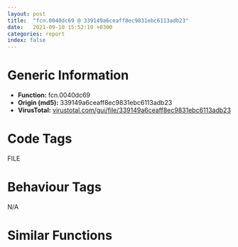 ```yaml
---
layout: post
title:  "fcn.0040dc69 @ 339149a6ceaff8ec9831ebc6113adb23"
date:   2021-09-10 15:52:19 +0300
categories: report
index: false
---
```


# Generic Information
- **Function:** fcn.0040dc69
- **Origin (md5):** 339149a6ceaff8ec9831ebc6113adb23
- **VirusTotal:** [virustotal.com/gui/file/339149a6ceaff8ec9831ebc6113adb23][virustotal_ref]

# Code Tags
<span class="tag" id="FILE">FILE</span>


# Behaviour Tags
<span class="bhv-tag" id="na">N/A</span>

# Similar Functions
<script type="text/javascript" src="https://www.gstatic.com/charts/loader.js"></script>
<script type="text/javascript">

    google.charts.load('current', {'packages':['corechart']});
    google.charts.setOnLoadCallback(drawChart);

    function drawChart() {
    var data = new google.visualization.DataTable();
        data.addColumn('number', 'X');
        data.addColumn('number', 'Y');
        data.addColumn({type: 'string', role: 'tooltip', 'p': {'html': true}});
        data.addColumn({'type': 'string', 'role': 'style'});
        
        data.addRows([
    [140.8581085205078, -103.63138580322266, '<b><a href="/report/fcn.0040dc69@339149a6ceaff8ec9831ebc6113adb23">fcn.0040dc69</a><br>@339149a6ceaff8ec9831ebc6113adb23</b><br>mov edi, edi<br>push ebp<br>mov ebp, esp<br>sub esp, 0xc<br>cmp dword[ebp+8], 2<br>push esi<br>je 0x40d9a6<br>cmp dword[ebp+8], 1<br>je 0x40d9a6<br>call fcn.0040ceda<br>push 0x16<br>pop esi<br>mov dword[eax], esi<br>call fcn.0040cc81<br>mov eax, esi<br>jmp 0x40da9a<br>push ebx<br>push edi<br>call fcn.004125e9<br>push 0x104<br>mov esi, 0x426c10<br>xor edi, edi<br>push esi<br>push edi<br>call dword[sym.imp.KERNEL32.dll_GetModuleFileNameA]<br>mov ebx, dword[0x426d58]<br>mov dword[0x426d60], esi<br>test ebx, ebx<br>je 0x40d9d6<br>cmp byte[ebx], 0<br>jne 0x40d9d8<br>mov ebx, esi<br>lea eax, [ebp-0xc]<br>mov dword[ebp-4], edi<br>push eax<br>lea eax, [ebp-4]<br>mov dword[ebp-0xc], edi<br>push eax<br>push edi<br>push edi<br>push ebx<br>call fcn.0040da9f<br>push 1<br>push dword[ebp-0xc]<br>push dword[ebp-4]<br>call fcn.0040dc14<br>mov esi, eax<br>add esp, 0x20<br>test esi, esi<br>jne 0x40da10<br>call fcn.0040ceda<br>push 0xc<br>pop edi<br>mov dword[eax], edi<br>jmp 0x40da41<br>lea eax, [ebp-0xc]<br>push eax<br>lea eax, [ebp-4]<br>push eax<br>mov eax, dword[ebp-4]<br>lea eax, [esi+eax*4]<br>push eax<br>push esi<br>push ebx<br>call fcn.0040da9f<br>add esp, 0x14<br>cmp dword[ebp+8], 1<br>jne 0x40da45<br>mov eax, dword[ebp-4]<br>dec eax<br>mov dword[0x426d4c], eax<br>mov eax, esi<br>mov esi, edi<br>mov dword[0x426d50], eax<br>mov ebx, edi<br>jmp 0x40da8f<br>lea eax, [ebp-8]<br>mov dword[ebp-8], edi<br>push eax<br>push esi<br>call fcn.00412104<br>mov ebx, eax<br>pop ecx<br>pop ecx<br>test ebx, ebx<br>je 0x40da5f<br>mov eax, dword[ebp-8]<br>jmp 0x40da85<br>mov edx, dword[ebp-8]<br>mov ecx, edi<br>mov eax, edx<br>cmp dword[edx], edi<br>je 0x40da72<br>lea eax, [eax+4]<br>inc ecx<br>cmp dword[eax], edi<br>jne 0x40da6a<br>mov eax, edi<br>mov dword[0x426d4c], ecx<br>mov dword[ebp-8], eax<br>mov ebx, edi<br>mov dword[0x426d50], edx<br>push eax<br>call fcn.0040d3e5<br>pop ecx<br>mov dword[ebp-8], edi<br>push esi<br>call fcn.0040d3e5<br>pop ecx<br>pop edi<br>mov eax, ebx<br>pop ebx<br>pop esi<br>mov esp, ebp<br>pop ebp<br>ret <br>mov edi, edi<br>push ebp<br>mov ebp, esp<br>pop ebp<br>jmp 0x40d97b<br><eoc> ', 'point { fill-color: #e0440e; }'],
[-251.88784790039062, 47.31357192993164, '<b><a href="/report/fcn.0043e980@c2f40b3bc10e39d3d975422ee4d09bab">fcn.0043e980</a><br>@c2f40b3bc10e39d3d975422ee4d09bab</b><br>mov edi, edi<br>push ebp<br>mov ebp, esp<br>sub esp, 0xc<br>cmp dword[ebp+8], 2<br>push esi<br>je 0x43e6b1<br>cmp dword[ebp+8], 1<br>je 0x43e6b1<br>call fcn.00438702<br>push 0x16<br>pop esi<br>mov dword[eax], esi<br>call fcn.00438629<br>mov eax, esi<br>jmp 0x43e7a0<br>push ebx<br>push edi<br>push 0x104<br>mov esi, 0x4f5d98<br>xor edi, edi<br>push esi<br>push edi<br>call dword[sym.imp.KERNEL32.dll_GetModuleFileNameW]<br>mov ebx, dword[0x4f63e4]<br>mov dword[0x4f63e8], esi<br>test ebx, ebx<br>je 0x43e6dc<br>cmp word[ebx], di<br>jne 0x43e6de<br>mov ebx, esi<br>lea eax, [ebp-0xc]<br>mov dword[ebp-4], edi<br>push eax<br>lea eax, [ebp-4]<br>mov dword[ebp-0xc], edi<br>push eax<br>push edi<br>push edi<br>push ebx<br>call fcn.0043e7a5<br>push 2<br>push dword[ebp-0xc]<br>push dword[ebp-4]<br>call fcn.0043e92b<br>mov esi, eax<br>add esp, 0x20<br>test esi, esi<br>jne 0x43e716<br>call fcn.00438702<br>push 0xc<br>pop edi<br>mov dword[eax], edi<br>jmp 0x43e747<br>lea eax, [ebp-0xc]<br>push eax<br>lea eax, [ebp-4]<br>push eax<br>mov eax, dword[ebp-4]<br>lea eax, [esi+eax*4]<br>push eax<br>push esi<br>push ebx<br>call fcn.0043e7a5<br>add esp, 0x14<br>cmp dword[ebp+8], 1<br>jne 0x43e74b<br>mov eax, dword[ebp-4]<br>dec eax<br>mov dword[0x4f63d4], eax<br>mov eax, esi<br>mov esi, edi<br>mov dword[0x4f63dc], eax<br>mov ebx, edi<br>jmp 0x43e795<br>lea eax, [ebp-8]<br>mov dword[ebp-8], edi<br>push eax<br>push esi<br>call fcn.00447e07<br>mov ebx, eax<br>pop ecx<br>pop ecx<br>test ebx, ebx<br>je 0x43e765<br>mov eax, dword[ebp-8]<br>jmp 0x43e78b<br>mov edx, dword[ebp-8]<br>mov ecx, edi<br>mov eax, edx<br>cmp dword[edx], edi<br>je 0x43e778<br>lea eax, [eax+4]<br>inc ecx<br>cmp dword[eax], edi<br>jne 0x43e770<br>mov eax, edi<br>mov dword[0x4f63d4], ecx<br>mov dword[ebp-8], eax<br>mov ebx, edi<br>mov dword[0x4f63dc], edx<br>push eax<br>call fcn.0043de85<br>pop ecx<br>mov dword[ebp-8], edi<br>push esi<br>call fcn.0043de85<br>pop ecx<br>pop edi<br>mov eax, ebx<br>pop ebx<br>pop esi<br>mov esp, ebp<br>pop ebp<br>ret <br>mov edi, edi<br>push ebp<br>mov ebp, esp<br>pop ebp<br>jmp 0x43e686<br><eoc> ', 'null'],
[2.8622896671295166, 1.1007964611053467, '<b><a href="/report/fcn.10008daa@b74a1e462e0b6bacec09e2503391e156">fcn.10008daa</a><br>@b74a1e462e0b6bacec09e2503391e156</b><br>mov edi, edi<br>push ebp<br>mov ebp, esp<br>sub esp, 0x10<br>push ebx<br>mov ebx, dword[ebp+8]<br>test ebx, ebx<br>jne 0x10008ac8<br>xor eax, eax<br>jmp 0x10008be2<br>push esi<br>cmp ebx, 2<br>je 0x10008ae9<br>cmp ebx, 1<br>je 0x10008ae9<br>call fcn.10009cbb<br>push 0x16<br>pop esi<br>mov dword[eax], esi<br>call fcn.1000880d<br>mov eax, esi<br>jmp 0x10008be1<br>push edi<br>call fcn.1000d885<br>push 0x104<br>mov esi, 0x1001ec48<br>xor edi, edi<br>push esi<br>push edi<br>call dword[sym.imp.KERNEL32.dll_GetModuleFileNameA]<br>mov eax, dword[0x1001f10c]<br>mov dword[0x1001f114], esi<br>mov dword[ebp-0x10], eax<br>test eax, eax<br>je 0x10008b1a<br>cmp byte[eax], 0<br>jne 0x10008b1f<br>mov eax, esi<br>mov dword[ebp-0x10], esi<br>lea ecx, [ebp-0xc]<br>mov dword[ebp-4], edi<br>push ecx<br>lea ecx, [ebp-4]<br>mov dword[ebp-0xc], edi<br>push ecx<br>push edi<br>push edi<br>push eax<br>call fcn.10008be7<br>push 1<br>push dword[ebp-0xc]<br>push dword[ebp-4]<br>call fcn.10008d5b<br>mov esi, eax<br>add esp, 0x20<br>test esi, esi<br>jne 0x10008b57<br>call fcn.10009cbb<br>push 0xc<br>pop edi<br>mov dword[eax], edi<br>jmp 0x10008b89<br>lea eax, [ebp-0xc]<br>push eax<br>lea eax, [ebp-4]<br>push eax<br>mov eax, dword[ebp-4]<br>lea eax, [esi+eax*4]<br>push eax<br>push esi<br>push dword[ebp-0x10]<br>call fcn.10008be7<br>add esp, 0x14<br>cmp ebx, 1<br>jne 0x10008b8d<br>mov eax, dword[ebp-4]<br>dec eax<br>mov dword[0x1001f100], eax<br>mov eax, esi<br>mov esi, edi<br>mov dword[0x1001f104], eax<br>mov ebx, edi<br>jmp 0x10008bd7<br>lea eax, [ebp-8]<br>mov dword[ebp-8], edi<br>push eax<br>push esi<br>call fcn.1000d35c<br>mov ebx, eax<br>pop ecx<br>pop ecx<br>test ebx, ebx<br>je 0x10008ba7<br>mov eax, dword[ebp-8]<br>jmp 0x10008bcd<br>mov edx, dword[ebp-8]<br>mov ecx, edi<br>mov eax, edx<br>cmp dword[edx], edi<br>je 0x10008bba<br>lea eax, [eax+4]<br>inc ecx<br>cmp dword[eax], edi<br>jne 0x10008bb2<br>mov eax, edi<br>mov dword[0x1001f100], ecx<br>mov dword[ebp-8], eax<br>mov ebx, edi<br>mov dword[0x1001f104], edx<br>push eax<br>call fcn.10009712<br>pop ecx<br>mov dword[ebp-8], edi<br>push esi<br>call fcn.10009712<br>pop ecx<br>mov eax, ebx<br>pop edi<br>pop esi<br>pop ebx<br>mov esp, ebp<br>pop ebp<br>ret <br>mov edi, edi<br>push ebp<br>mov ebp, esp<br>pop ebp<br>jmp 0x10008ab1<br><eoc> ', 'null'],
[174.87115478515625, -138.74537658691406, '<b><a href="/report/fcn.0041445f@597d9ee507d1b2a81775aa98c4a2271a">fcn.0041445f</a><br>@597d9ee507d1b2a81775aa98c4a2271a</b><br>mov edi, edi<br>push ebp<br>mov ebp, esp<br>sub esp, 0xc<br>cmp dword[ebp+8], 2<br>push esi<br>je 0x41419c<br>cmp dword[ebp+8], 1<br>je 0x41419c<br>call fcn.00411b33<br>push 0x16<br>pop esi<br>mov dword[eax], esi<br>call fcn.00411a55<br>mov eax, esi<br>jmp 0x414290<br>push ebx<br>push edi<br>call fcn.0041c99e<br>push 0x104<br>mov esi, 0x63c1b8<br>xor edi, edi<br>push esi<br>push edi<br>call dword[sym.imp.KERNEL32.dll_GetModuleFileNameA]<br>mov ebx, dword[0x63c2fc]<br>mov dword[0x63c304], esi<br>test ebx, ebx<br>je 0x4141cc<br>cmp byte[ebx], 0<br>jne 0x4141ce<br>mov ebx, esi<br>lea eax, [ebp-0xc]<br>mov dword[ebp-4], edi<br>push eax<br>lea eax, [ebp-4]<br>mov dword[ebp-0xc], edi<br>push eax<br>push edi<br>push edi<br>push ebx<br>call fcn.00414295<br>push 1<br>push dword[ebp-0xc]<br>push dword[ebp-4]<br>call fcn.0041440a<br>mov esi, eax<br>add esp, 0x20<br>test esi, esi<br>jne 0x414206<br>call fcn.00411b33<br>push 0xc<br>pop edi<br>mov dword[eax], edi<br>jmp 0x414237<br>lea eax, [ebp-0xc]<br>push eax<br>lea eax, [ebp-4]<br>push eax<br>mov eax, dword[ebp-4]<br>lea eax, [esi+eax*4]<br>push eax<br>push esi<br>push ebx<br>call fcn.00414295<br>add esp, 0x14<br>cmp dword[ebp+8], 1<br>jne 0x41423b<br>mov eax, dword[ebp-4]<br>dec eax<br>mov dword[0x63c2f0], eax<br>mov eax, esi<br>mov esi, edi<br>mov dword[0x63c2f4], eax<br>mov ebx, edi<br>jmp 0x414285<br>lea eax, [ebp-8]<br>mov dword[ebp-8], edi<br>push eax<br>push esi<br>call fcn.0041c4b9<br>mov ebx, eax<br>pop ecx<br>pop ecx<br>test ebx, ebx<br>je 0x414255<br>mov eax, dword[ebp-8]<br>jmp 0x41427b<br>mov edx, dword[ebp-8]<br>mov ecx, edi<br>mov eax, edx<br>cmp dword[edx], edi<br>je 0x414268<br>lea eax, [eax+4]<br>inc ecx<br>cmp dword[eax], edi<br>jne 0x414260<br>mov eax, edi<br>mov dword[0x63c2f0], ecx<br>mov dword[ebp-8], eax<br>mov ebx, edi<br>mov dword[0x63c2f4], edx<br>push eax<br>call fcn.004138a5<br>pop ecx<br>mov dword[ebp-8], edi<br>push esi<br>call fcn.004138a5<br>pop ecx<br>pop edi<br>mov eax, ebx<br>pop ebx<br>pop esi<br>mov esp, ebp<br>pop ebp<br>ret <br>mov edi, edi<br>push ebp<br>mov ebp, esp<br>pop ebp<br>jmp 0x414171<br><eoc> ', 'null'],
[-302.5909118652344, 92.09447479248047, '<b><a href="/report/fcn.004151ce@d59f9c4f445b9f980173dec064f55091">fcn.004151ce</a><br>@d59f9c4f445b9f980173dec064f55091</b><br>mov edi, edi<br>push ebp<br>mov ebp, esp<br>sub esp, 0xc<br>cmp dword[ebp+8], 2<br>push esi<br>je 0x414eff<br>cmp dword[ebp+8], 1<br>je 0x414eff<br>call fcn.0041425f<br>push 0x16<br>pop esi<br>mov dword[eax], esi<br>call fcn.0040c83d<br>mov eax, esi<br>jmp 0x414fee<br>push ebx<br>push edi<br>push 0x104<br>mov esi, 0x437068<br>xor edi, edi<br>push esi<br>push edi<br>call dword[sym.imp.KERNEL32.dll_GetModuleFileNameW]<br>mov ebx, dword[0x4372a0]<br>mov dword[0x4372a4], esi<br>test ebx, ebx<br>je 0x414f2a<br>cmp word[ebx], di<br>jne 0x414f2c<br>mov ebx, esi<br>lea eax, [ebp-0xc]<br>mov dword[ebp-4], edi<br>push eax<br>lea eax, [ebp-4]<br>mov dword[ebp-0xc], edi<br>push eax<br>push edi<br>push edi<br>push ebx<br>call fcn.00414ff3<br>push 2<br>push dword[ebp-0xc]<br>push dword[ebp-4]<br>call fcn.00415179<br>mov esi, eax<br>add esp, 0x20<br>test esi, esi<br>jne 0x414f64<br>call fcn.0041425f<br>push 0xc<br>pop edi<br>mov dword[eax], edi<br>jmp 0x414f95<br>lea eax, [ebp-0xc]<br>push eax<br>lea eax, [ebp-4]<br>push eax<br>mov eax, dword[ebp-4]<br>lea eax, [esi+eax*4]<br>push eax<br>push esi<br>push ebx<br>call fcn.00414ff3<br>add esp, 0x14<br>cmp dword[ebp+8], 1<br>jne 0x414f99<br>mov eax, dword[ebp-4]<br>dec eax<br>mov dword[0x437290], eax<br>mov eax, esi<br>mov esi, edi<br>mov dword[0x437298], eax<br>mov ebx, edi<br>jmp 0x414fe3<br>lea eax, [ebp-8]<br>mov dword[ebp-8], edi<br>push eax<br>push esi<br>call fcn.0041bf01<br>mov ebx, eax<br>pop ecx<br>pop ecx<br>test ebx, ebx<br>je 0x414fb3<br>mov eax, dword[ebp-8]<br>jmp 0x414fd9<br>mov edx, dword[ebp-8]<br>mov ecx, edi<br>mov eax, edx<br>cmp dword[edx], edi<br>je 0x414fc6<br>lea eax, [eax+4]<br>inc ecx<br>cmp dword[eax], edi<br>jne 0x414fbe<br>mov eax, edi<br>mov dword[0x437290], ecx<br>mov dword[ebp-8], eax<br>mov ebx, edi<br>mov dword[0x437298], edx<br>push eax<br>call fcn.004171ac<br>pop ecx<br>mov dword[ebp-8], edi<br>push esi<br>call fcn.004171ac<br>pop ecx<br>pop edi<br>mov eax, ebx<br>pop ebx<br>pop esi<br>mov esp, ebp<br>pop ebp<br>ret <br>mov edi, edi<br>push ebp<br>mov ebp, esp<br>pop ebp<br>jmp 0x414ed4<br><eoc> ', 'null'],
[166.58245849609375, -20.82255744934082, '<b><a href="/report/fcn.0041591f@7dfa91bbba8f79a5b19b642937435ac0">fcn.0041591f</a><br>@7dfa91bbba8f79a5b19b642937435ac0</b><br>mov edi, edi<br>push ebp<br>mov ebp, esp<br>sub esp, 0xc<br>cmp dword[ebp+8], 2<br>push esi<br>je 0x41565c<br>cmp dword[ebp+8], 1<br>je 0x41565c<br>call fcn.00412ff9<br>push 0x16<br>pop esi<br>mov dword[eax], esi<br>call fcn.00412e81<br>mov eax, esi<br>jmp 0x415750<br>push ebx<br>push edi<br>call fcn.0041de5e<br>push 0x104<br>mov esi, 0x4b81c0<br>xor edi, edi<br>push esi<br>push edi<br>call dword[sym.imp.KERNEL32.dll_GetModuleFileNameA]<br>mov ebx, dword[0x4b8304]<br>mov dword[0x4b830c], esi<br>test ebx, ebx<br>je 0x41568c<br>cmp byte[ebx], 0<br>jne 0x41568e<br>mov ebx, esi<br>lea eax, [ebp-0xc]<br>mov dword[ebp-4], edi<br>push eax<br>lea eax, [ebp-4]<br>mov dword[ebp-0xc], edi<br>push eax<br>push edi<br>push edi<br>push ebx<br>call fcn.00415755<br>push 1<br>push dword[ebp-0xc]<br>push dword[ebp-4]<br>call fcn.004158ca<br>mov esi, eax<br>add esp, 0x20<br>test esi, esi<br>jne 0x4156c6<br>call fcn.00412ff9<br>push 0xc<br>pop edi<br>mov dword[eax], edi<br>jmp 0x4156f7<br>lea eax, [ebp-0xc]<br>push eax<br>lea eax, [ebp-4]<br>push eax<br>mov eax, dword[ebp-4]<br>lea eax, [esi+eax*4]<br>push eax<br>push esi<br>push ebx<br>call fcn.00415755<br>add esp, 0x14<br>cmp dword[ebp+8], 1<br>jne 0x4156fb<br>mov eax, dword[ebp-4]<br>dec eax<br>mov dword[0x4b82f8], eax<br>mov eax, esi<br>mov esi, edi<br>mov dword[0x4b82fc], eax<br>mov ebx, edi<br>jmp 0x415745<br>lea eax, [ebp-8]<br>mov dword[ebp-8], edi<br>push eax<br>push esi<br>call fcn.0041d979<br>mov ebx, eax<br>pop ecx<br>pop ecx<br>test ebx, ebx<br>je 0x415715<br>mov eax, dword[ebp-8]<br>jmp 0x41573b<br>mov edx, dword[ebp-8]<br>mov ecx, edi<br>mov eax, edx<br>cmp dword[edx], edi<br>je 0x415728<br>lea eax, [eax+4]<br>inc ecx<br>cmp dword[eax], edi<br>jne 0x415720<br>mov eax, edi<br>mov dword[0x4b82f8], ecx<br>mov dword[ebp-8], eax<br>mov ebx, edi<br>mov dword[0x4b82fc], edx<br>push eax<br>call fcn.00414d65<br>pop ecx<br>mov dword[ebp-8], edi<br>push esi<br>call fcn.00414d65<br>pop ecx<br>pop edi<br>mov eax, ebx<br>pop ebx<br>pop esi<br>mov esp, ebp<br>pop ebp<br>ret <br>mov edi, edi<br>push ebp<br>mov ebp, esp<br>pop ebp<br>jmp 0x415631<br><eoc> ', 'null'],
[188.9261932373047, -98.61053466796875, '<b><a href="/report/fcn.00404a9b@48311276b3cd8adebcd777f7aad326b2">fcn.00404a9b</a><br>@48311276b3cd8adebcd777f7aad326b2</b><br>mov edi, edi<br>push ebp<br>mov ebp, esp<br>sub esp, 0xc<br>cmp dword[ebp+8], 2<br>push esi<br>je 0x4047d8<br>cmp dword[ebp+8], 1<br>je 0x4047d8<br>call fcn.00405ff8<br>push 0x16<br>pop esi<br>mov dword[eax], esi<br>call fcn.00404461<br>mov eax, esi<br>jmp 0x4048cc<br>push ebx<br>push edi<br>call fcn.00406993<br>push 0x104<br>mov esi, 0x4a1c48<br>xor edi, edi<br>push esi<br>push edi<br>call dword[sym.imp.KERNEL32.dll_GetModuleFileNameA]<br>mov ebx, dword[0x4a1d78]<br>mov dword[0x4a1d80], esi<br>test ebx, ebx<br>je 0x404808<br>cmp byte[ebx], 0<br>jne 0x40480a<br>mov ebx, esi<br>lea eax, [ebp-0xc]<br>mov dword[ebp-4], edi<br>push eax<br>lea eax, [ebp-4]<br>mov dword[ebp-0xc], edi<br>push eax<br>push edi<br>push edi<br>push ebx<br>call fcn.004048d1<br>push 1<br>push dword[ebp-0xc]<br>push dword[ebp-4]<br>call fcn.00404a46<br>mov esi, eax<br>add esp, 0x20<br>test esi, esi<br>jne 0x404842<br>call fcn.00405ff8<br>push 0xc<br>pop edi<br>mov dword[eax], edi<br>jmp 0x404873<br>lea eax, [ebp-0xc]<br>push eax<br>lea eax, [ebp-4]<br>push eax<br>mov eax, dword[ebp-4]<br>lea eax, [esi+eax*4]<br>push eax<br>push esi<br>push ebx<br>call fcn.004048d1<br>add esp, 0x14<br>cmp dword[ebp+8], 1<br>jne 0x404877<br>mov eax, dword[ebp-4]<br>dec eax<br>mov dword[0x4a1d6c], eax<br>mov eax, esi<br>mov esi, edi<br>mov dword[0x4a1d70], eax<br>mov ebx, edi<br>jmp 0x4048c1<br>lea eax, [ebp-8]<br>mov dword[ebp-8], edi<br>push eax<br>push esi<br>call fcn.004064ae<br>mov ebx, eax<br>pop ecx<br>pop ecx<br>test ebx, ebx<br>je 0x404891<br>mov eax, dword[ebp-8]<br>jmp 0x4048b7<br>mov edx, dword[ebp-8]<br>mov ecx, edi<br>mov eax, edx<br>cmp dword[edx], edi<br>je 0x4048a4<br>lea eax, [eax+4]<br>inc ecx<br>cmp dword[eax], edi<br>jne 0x40489c<br>mov eax, edi<br>mov dword[0x4a1d6c], ecx<br>mov dword[ebp-8], eax<br>mov ebx, edi<br>mov dword[0x4a1d70], edx<br>push eax<br>call fcn.00405816<br>pop ecx<br>mov dword[ebp-8], edi<br>push esi<br>call fcn.00405816<br>pop ecx<br>pop edi<br>mov eax, ebx<br>pop ebx<br>pop esi<br>mov esp, ebp<br>pop ebp<br>ret <br>mov edi, edi<br>push ebp<br>mov ebp, esp<br>pop ebp<br>jmp 0x4047ad<br><eoc> ', 'null'],
[203.3660125732422, -52.120853424072266, '<b><a href="/report/fcn.004069da@ea6f23b2cb496f8773ec04df5c0f8d87">fcn.004069da</a><br>@ea6f23b2cb496f8773ec04df5c0f8d87</b><br>mov edi, edi<br>push ebp<br>mov ebp, esp<br>sub esp, 0xc<br>cmp dword[ebp+8], 2<br>push esi<br>je 0x406717<br>cmp dword[ebp+8], 1<br>je 0x406717<br>call fcn.00405dda<br>push 0x16<br>pop esi<br>mov dword[eax], esi<br>call fcn.00405a11<br>mov eax, esi<br>jmp 0x40680b<br>push ebx<br>push edi<br>call fcn.0040b34a<br>push 0x104<br>mov esi, 0x49c110<br>xor edi, edi<br>push esi<br>push edi<br>call dword[sym.imp.KERNEL32.dll_GetModuleFileNameA]<br>mov ebx, dword[0x49c258]<br>mov dword[0x49c260], esi<br>test ebx, ebx<br>je 0x406747<br>cmp byte[ebx], 0<br>jne 0x406749<br>mov ebx, esi<br>lea eax, [ebp-0xc]<br>mov dword[ebp-4], edi<br>push eax<br>lea eax, [ebp-4]<br>mov dword[ebp-0xc], edi<br>push eax<br>push edi<br>push edi<br>push ebx<br>call fcn.00406810<br>push 1<br>push dword[ebp-0xc]<br>push dword[ebp-4]<br>call fcn.00406985<br>mov esi, eax<br>add esp, 0x20<br>test esi, esi<br>jne 0x406781<br>call fcn.00405dda<br>push 0xc<br>pop edi<br>mov dword[eax], edi<br>jmp 0x4067b2<br>lea eax, [ebp-0xc]<br>push eax<br>lea eax, [ebp-4]<br>push eax<br>mov eax, dword[ebp-4]<br>lea eax, [esi+eax*4]<br>push eax<br>push esi<br>push ebx<br>call fcn.00406810<br>add esp, 0x14<br>cmp dword[ebp+8], 1<br>jne 0x4067b6<br>mov eax, dword[ebp-4]<br>dec eax<br>mov dword[0x49c24c], eax<br>mov eax, esi<br>mov esi, edi<br>mov dword[0x49c250], eax<br>mov ebx, edi<br>jmp 0x406800<br>lea eax, [ebp-8]<br>mov dword[ebp-8], edi<br>push eax<br>push esi<br>call fcn.0040ae64<br>mov ebx, eax<br>pop ecx<br>pop ecx<br>test ebx, ebx<br>je 0x4067d0<br>mov eax, dword[ebp-8]<br>jmp 0x4067f6<br>mov edx, dword[ebp-8]<br>mov ecx, edi<br>mov eax, edx<br>cmp dword[edx], edi<br>je 0x4067e3<br>lea eax, [eax+4]<br>inc ecx<br>cmp dword[eax], edi<br>jne 0x4067db<br>mov eax, edi<br>mov dword[0x49c24c], ecx<br>mov dword[ebp-8], eax<br>mov ebx, edi<br>mov dword[0x49c250], edx<br>push eax<br>call fcn.004060e5<br>pop ecx<br>mov dword[ebp-8], edi<br>push esi<br>call fcn.004060e5<br>pop ecx<br>pop edi<br>mov eax, ebx<br>pop ebx<br>pop esi<br>mov esp, ebp<br>pop ebp<br>ret <br>mov edi, edi<br>push ebp<br>mov ebp, esp<br>pop ebp<br>jmp 0x4066ec<br><eoc> ', 'null'],
[-247.78143310546875, 131.6958465576172, '<b><a href="/report/fcn.0043e980@8d996434378dbdbb47e86342be5446c7">fcn.0043e980</a><br>@8d996434378dbdbb47e86342be5446c7</b><br>mov edi, edi<br>push ebp<br>mov ebp, esp<br>sub esp, 0xc<br>cmp dword[ebp+8], 2<br>push esi<br>je 0x43e6b1<br>cmp dword[ebp+8], 1<br>je 0x43e6b1<br>call fcn.00438702<br>push 0x16<br>pop esi<br>mov dword[eax], esi<br>call fcn.00438629<br>mov eax, esi<br>jmp 0x43e7a0<br>push ebx<br>push edi<br>push 0x104<br>mov esi, 0x4f5d98<br>xor edi, edi<br>push esi<br>push edi<br>call dword[sym.imp.KERNEL32.dll_GetModuleFileNameW]<br>mov ebx, dword[0x4f63e4]<br>mov dword[0x4f63e8], esi<br>test ebx, ebx<br>je 0x43e6dc<br>cmp word[ebx], di<br>jne 0x43e6de<br>mov ebx, esi<br>lea eax, [ebp-0xc]<br>mov dword[ebp-4], edi<br>push eax<br>lea eax, [ebp-4]<br>mov dword[ebp-0xc], edi<br>push eax<br>push edi<br>push edi<br>push ebx<br>call fcn.0043e7a5<br>push 2<br>push dword[ebp-0xc]<br>push dword[ebp-4]<br>call fcn.0043e92b<br>mov esi, eax<br>add esp, 0x20<br>test esi, esi<br>jne 0x43e716<br>call fcn.00438702<br>push 0xc<br>pop edi<br>mov dword[eax], edi<br>jmp 0x43e747<br>lea eax, [ebp-0xc]<br>push eax<br>lea eax, [ebp-4]<br>push eax<br>mov eax, dword[ebp-4]<br>lea eax, [esi+eax*4]<br>push eax<br>push esi<br>push ebx<br>call fcn.0043e7a5<br>add esp, 0x14<br>cmp dword[ebp+8], 1<br>jne 0x43e74b<br>mov eax, dword[ebp-4]<br>dec eax<br>mov dword[0x4f63d4], eax<br>mov eax, esi<br>mov esi, edi<br>mov dword[0x4f63dc], eax<br>mov ebx, edi<br>jmp 0x43e795<br>lea eax, [ebp-8]<br>mov dword[ebp-8], edi<br>push eax<br>push esi<br>call fcn.00447e07<br>mov ebx, eax<br>pop ecx<br>pop ecx<br>test ebx, ebx<br>je 0x43e765<br>mov eax, dword[ebp-8]<br>jmp 0x43e78b<br>mov edx, dword[ebp-8]<br>mov ecx, edi<br>mov eax, edx<br>cmp dword[edx], edi<br>je 0x43e778<br>lea eax, [eax+4]<br>inc ecx<br>cmp dword[eax], edi<br>jne 0x43e770<br>mov eax, edi<br>mov dword[0x4f63d4], ecx<br>mov dword[ebp-8], eax<br>mov ebx, edi<br>mov dword[0x4f63dc], edx<br>push eax<br>call fcn.0043de85<br>pop ecx<br>mov dword[ebp-8], edi<br>push esi<br>call fcn.0043de85<br>pop ecx<br>pop edi<br>mov eax, ebx<br>pop ebx<br>pop esi<br>mov esp, ebp<br>pop ebp<br>ret <br>mov edi, edi<br>push ebp<br>mov ebp, esp<br>pop ebp<br>jmp 0x43e686<br><eoc> ', 'null'],
[-287.9513244628906, 57.57194900512695, '<b><a href="/report/fcn.00566cc8@9c2b894b84f59672d8be2e984066f76f">fcn.00566cc8</a><br>@9c2b894b84f59672d8be2e984066f76f</b><br>mov edi, edi<br>push ebp<br>mov ebp, esp<br>sub esp, 0xc<br>cmp dword[ebp+8], 2<br>push esi<br>je 0x5669f9<br>cmp dword[ebp+8], 1<br>je 0x5669f9<br>call fcn.00558e0a<br>push 0x16<br>pop esi<br>mov dword[eax], esi<br>call fcn.00558d31<br>mov eax, esi<br>jmp 0x566ae8<br>push ebx<br>push edi<br>push 0x104<br>mov esi, 0x5e3838<br>xor edi, edi<br>push esi<br>push edi<br>call dword[sym.imp.KERNEL32.dll_GetModuleFileNameW]<br>mov ebx, dword[0x5e3828]<br>mov dword[0x5e382c], esi<br>test ebx, ebx<br>je 0x566a24<br>cmp word[ebx], di<br>jne 0x566a26<br>mov ebx, esi<br>lea eax, [ebp-0xc]<br>mov dword[ebp-4], edi<br>push eax<br>lea eax, [ebp-4]<br>mov dword[ebp-0xc], edi<br>push eax<br>push edi<br>push edi<br>push ebx<br>call fcn.00566aed<br>push 2<br>push dword[ebp-0xc]<br>push dword[ebp-4]<br>call fcn.00566c73<br>mov esi, eax<br>add esp, 0x20<br>test esi, esi<br>jne 0x566a5e<br>call fcn.00558e0a<br>push 0xc<br>pop edi<br>mov dword[eax], edi<br>jmp 0x566a8f<br>lea eax, [ebp-0xc]<br>push eax<br>lea eax, [ebp-4]<br>push eax<br>mov eax, dword[ebp-4]<br>lea eax, [esi+eax*4]<br>push eax<br>push esi<br>push ebx<br>call fcn.00566aed<br>add esp, 0x14<br>cmp dword[ebp+8], 1<br>jne 0x566a93<br>mov eax, dword[ebp-4]<br>dec eax<br>mov dword[0x5e3818], eax<br>mov eax, esi<br>mov esi, edi<br>mov dword[0x5e3820], eax<br>mov ebx, edi<br>jmp 0x566add<br>lea eax, [ebp-8]<br>mov dword[ebp-8], edi<br>push eax<br>push esi<br>call fcn.0056ed1a<br>mov ebx, eax<br>pop ecx<br>pop ecx<br>test ebx, ebx<br>je 0x566aad<br>mov eax, dword[ebp-8]<br>jmp 0x566ad3<br>mov edx, dword[ebp-8]<br>mov ecx, edi<br>mov eax, edx<br>cmp dword[edx], edi<br>je 0x566ac0<br>lea eax, [eax+4]<br>inc ecx<br>cmp dword[eax], edi<br>jne 0x566ab8<br>mov eax, edi<br>mov dword[0x5e3818], ecx<br>mov dword[ebp-8], eax<br>mov ebx, edi<br>mov dword[0x5e3820], edx<br>push eax<br>call fcn.00567d0f<br>pop ecx<br>mov dword[ebp-8], edi<br>push esi<br>call fcn.00567d0f<br>pop ecx<br>pop edi<br>mov eax, ebx<br>pop ebx<br>pop esi<br>mov esp, ebp<br>pop ebp<br>ret <br>mov edi, edi<br>push ebp<br>mov ebp, esp<br>pop ebp<br>jmp 0x5669ce<br><eoc> ', 'null'],
[223.7426300048828, -130.36846923828125, '<b><a href="/report/fcn.0040c34f@b8b9b802e96d8e813c605554cf6f7018">fcn.0040c34f</a><br>@b8b9b802e96d8e813c605554cf6f7018</b><br>mov edi, edi<br>push ebp<br>mov ebp, esp<br>sub esp, 0xc<br>cmp dword[ebp+8], 2<br>push esi<br>je 0x40c08c<br>cmp dword[ebp+8], 1<br>je 0x40c08c<br>call fcn.0040d5c3<br>push 0x16<br>pop esi<br>mov dword[eax], esi<br>call fcn.0040b421<br>mov eax, esi<br>jmp 0x40c180<br>push ebx<br>push edi<br>call fcn.0040e68a<br>push 0x104<br>mov esi, 0x4bc560<br>xor edi, edi<br>push esi<br>push edi<br>call dword[sym.imp.KERNEL32.dll_GetModuleFileNameA]<br>mov ebx, dword[0x4bc6a4]<br>mov dword[0x4bc6ac], esi<br>test ebx, ebx<br>je 0x40c0bc<br>cmp byte[ebx], 0<br>jne 0x40c0be<br>mov ebx, esi<br>lea eax, [ebp-0xc]<br>mov dword[ebp-4], edi<br>push eax<br>lea eax, [ebp-4]<br>mov dword[ebp-0xc], edi<br>push eax<br>push edi<br>push edi<br>push ebx<br>call fcn.0040c185<br>push 1<br>push dword[ebp-0xc]<br>push dword[ebp-4]<br>call fcn.0040c2fa<br>mov esi, eax<br>add esp, 0x20<br>test esi, esi<br>jne 0x40c0f6<br>call fcn.0040d5c3<br>push 0xc<br>pop edi<br>mov dword[eax], edi<br>jmp 0x40c127<br>lea eax, [ebp-0xc]<br>push eax<br>lea eax, [ebp-4]<br>push eax<br>mov eax, dword[ebp-4]<br>lea eax, [esi+eax*4]<br>push eax<br>push esi<br>push ebx<br>call fcn.0040c185<br>add esp, 0x14<br>cmp dword[ebp+8], 1<br>jne 0x40c12b<br>mov eax, dword[ebp-4]<br>dec eax<br>mov dword[0x4bc698], eax<br>mov eax, esi<br>mov esi, edi<br>mov dword[0x4bc69c], eax<br>mov ebx, edi<br>jmp 0x40c175<br>lea eax, [ebp-8]<br>mov dword[ebp-8], edi<br>push eax<br>push esi<br>call fcn.0040e1a5<br>mov ebx, eax<br>pop ecx<br>pop ecx<br>test ebx, ebx<br>je 0x40c145<br>mov eax, dword[ebp-8]<br>jmp 0x40c16b<br>mov edx, dword[ebp-8]<br>mov ecx, edi<br>mov eax, edx<br>cmp dword[edx], edi<br>je 0x40c158<br>lea eax, [eax+4]<br>inc ecx<br>cmp dword[eax], edi<br>jne 0x40c150<br>mov eax, edi<br>mov dword[0x4bc698], ecx<br>mov dword[ebp-8], eax<br>mov ebx, edi<br>mov dword[0x4bc69c], edx<br>push eax<br>call fcn.0040ce27<br>pop ecx<br>mov dword[ebp-8], edi<br>push esi<br>call fcn.0040ce27<br>pop ecx<br>pop edi<br>mov eax, ebx<br>pop ebx<br>pop esi<br>mov esp, ebp<br>pop ebp<br>ret <br>mov edi, edi<br>push ebp<br>mov ebp, esp<br>pop ebp<br>jmp 0x40c061<br><eoc> ', 'null'],
[166.1023712158203, -66.04495239257812, '<b><a href="/report/fcn.00419c03@5f763449465a14d1cdb5ea67e2f984d0">fcn.00419c03</a><br>@5f763449465a14d1cdb5ea67e2f984d0</b><br>mov edi, edi<br>push ebp<br>mov ebp, esp<br>sub esp, 0xc<br>cmp dword[ebp+8], 2<br>push esi<br>je 0x419940<br>cmp dword[ebp+8], 1<br>je 0x419940<br>call fcn.0041abe5<br>push 0x16<br>pop esi<br>mov dword[eax], esi<br>call fcn.0041aac4<br>mov eax, esi<br>jmp 0x419a34<br>push ebx<br>push edi<br>call fcn.0041d367<br>push 0x104<br>mov esi, 0x4603c0<br>xor edi, edi<br>push esi<br>push edi<br>call dword[sym.imp.KERNEL32.dll_GetModuleFileNameA]<br>mov ebx, dword[0x460970]<br>mov dword[0x460978], esi<br>test ebx, ebx<br>je 0x419970<br>cmp byte[ebx], 0<br>jne 0x419972<br>mov ebx, esi<br>lea eax, [ebp-0xc]<br>mov dword[ebp-4], edi<br>push eax<br>lea eax, [ebp-4]<br>mov dword[ebp-0xc], edi<br>push eax<br>push edi<br>push edi<br>push ebx<br>call fcn.00419a39<br>push 1<br>push dword[ebp-0xc]<br>push dword[ebp-4]<br>call fcn.00419bae<br>mov esi, eax<br>add esp, 0x20<br>test esi, esi<br>jne 0x4199aa<br>call fcn.0041abe5<br>push 0xc<br>pop edi<br>mov dword[eax], edi<br>jmp 0x4199db<br>lea eax, [ebp-0xc]<br>push eax<br>lea eax, [ebp-4]<br>push eax<br>mov eax, dword[ebp-4]<br>lea eax, [esi+eax*4]<br>push eax<br>push esi<br>push ebx<br>call fcn.00419a39<br>add esp, 0x14<br>cmp dword[ebp+8], 1<br>jne 0x4199df<br>mov eax, dword[ebp-4]<br>dec eax<br>mov dword[0x460964], eax<br>mov eax, esi<br>mov esi, edi<br>mov dword[0x460968], eax<br>mov ebx, edi<br>jmp 0x419a29<br>lea eax, [ebp-8]<br>mov dword[ebp-8], edi<br>push eax<br>push esi<br>call fcn.0041ce82<br>mov ebx, eax<br>pop ecx<br>pop ecx<br>test ebx, ebx<br>je 0x4199f9<br>mov eax, dword[ebp-8]<br>jmp 0x419a1f<br>mov edx, dword[ebp-8]<br>mov ecx, edi<br>mov eax, edx<br>cmp dword[edx], edi<br>je 0x419a0c<br>lea eax, [eax+4]<br>inc ecx<br>cmp dword[eax], edi<br>jne 0x419a04<br>mov eax, edi<br>mov dword[0x460964], ecx<br>mov dword[ebp-8], eax<br>mov ebx, edi<br>mov dword[0x460968], edx<br>push eax<br>call fcn.0041a7d2<br>pop ecx<br>mov dword[ebp-8], edi<br>push esi<br>call fcn.0041a7d2<br>pop ecx<br>pop edi<br>mov eax, ebx<br>pop ebx<br>pop esi<br>mov esp, ebp<br>pop ebp<br>ret <br>mov edi, edi<br>push ebp<br>mov ebp, esp<br>pop ebp<br>jmp 0x419915<br><eoc> ', 'null'],
[-221.6726837158203, 69.50585174560547, '<b><a href="/report/fcn.004094f2@fca52b995e756cff97168f6fef94b37d">fcn.004094f2</a><br>@fca52b995e756cff97168f6fef94b37d</b><br>mov edi, edi<br>push ebp<br>mov ebp, esp<br>sub esp, 0xc<br>cmp dword[ebp+8], 2<br>push esi<br>je 0x409223<br>cmp dword[ebp+8], 1<br>je 0x409223<br>call fcn.004089a1<br>push 0x16<br>pop esi<br>mov dword[eax], esi<br>call fcn.004088c8<br>mov eax, esi<br>jmp 0x409312<br>push ebx<br>push edi<br>push 0x104<br>mov esi, 0x41c400<br>xor edi, edi<br>push esi<br>push edi<br>call dword[sym.imp.KERNEL32.dll_GetModuleFileNameW]<br>mov ebx, dword[0x41c978]<br>mov dword[0x41c97c], esi<br>test ebx, ebx<br>je 0x40924e<br>cmp word[ebx], di<br>jne 0x409250<br>mov ebx, esi<br>lea eax, [ebp-0xc]<br>mov dword[ebp-4], edi<br>push eax<br>lea eax, [ebp-4]<br>mov dword[ebp-0xc], edi<br>push eax<br>push edi<br>push edi<br>push ebx<br>call fcn.00409317<br>push 2<br>push dword[ebp-0xc]<br>push dword[ebp-4]<br>call fcn.0040949d<br>mov esi, eax<br>add esp, 0x20<br>test esi, esi<br>jne 0x409288<br>call fcn.004089a1<br>push 0xc<br>pop edi<br>mov dword[eax], edi<br>jmp 0x4092b9<br>lea eax, [ebp-0xc]<br>push eax<br>lea eax, [ebp-4]<br>push eax<br>mov eax, dword[ebp-4]<br>lea eax, [esi+eax*4]<br>push eax<br>push esi<br>push ebx<br>call fcn.00409317<br>add esp, 0x14<br>cmp dword[ebp+8], 1<br>jne 0x4092bd<br>mov eax, dword[ebp-4]<br>dec eax<br>mov dword[0x41c968], eax<br>mov eax, esi<br>mov esi, edi<br>mov dword[0x41c970], eax<br>mov ebx, edi<br>jmp 0x409307<br>lea eax, [ebp-8]<br>mov dword[ebp-8], edi<br>push eax<br>push esi<br>call fcn.0040bdbe<br>mov ebx, eax<br>pop ecx<br>pop ecx<br>test ebx, ebx<br>je 0x4092d7<br>mov eax, dword[ebp-8]<br>jmp 0x4092fd<br>mov edx, dword[ebp-8]<br>mov ecx, edi<br>mov eax, edx<br>cmp dword[edx], edi<br>je 0x4092ea<br>lea eax, [eax+4]<br>inc ecx<br>cmp dword[eax], edi<br>jne 0x4092e2<br>mov eax, edi<br>mov dword[0x41c968], ecx<br>mov dword[ebp-8], eax<br>mov ebx, edi<br>mov dword[0x41c970], edx<br>push eax<br>call fcn.0040a475<br>pop ecx<br>mov dword[ebp-8], edi<br>push esi<br>call fcn.0040a475<br>pop ecx<br>pop edi<br>mov eax, ebx<br>pop ebx<br>pop esi<br>mov esp, ebp<br>pop ebp<br>ret <br>mov edi, edi<br>push ebp<br>mov ebp, esp<br>pop ebp<br>jmp 0x4091f8<br><eoc> ', 'null'],
[214.5301513671875, -11.084733009338379, '<b><a href="/report/fcn.0040dc69@0b073c89b077a27e3496540be7574e33">fcn.0040dc69</a><br>@0b073c89b077a27e3496540be7574e33</b><br>mov edi, edi<br>push ebp<br>mov ebp, esp<br>sub esp, 0xc<br>cmp dword[ebp+8], 2<br>push esi<br>je 0x40d9a6<br>cmp dword[ebp+8], 1<br>je 0x40d9a6<br>call fcn.0040ceda<br>push 0x16<br>pop esi<br>mov dword[eax], esi<br>call fcn.0040cc81<br>mov eax, esi<br>jmp 0x40da9a<br>push ebx<br>push edi<br>call fcn.004125e9<br>push 0x104<br>mov esi, 0x426c10<br>xor edi, edi<br>push esi<br>push edi<br>call dword[sym.imp.KERNEL32.dll_GetModuleFileNameA]<br>mov ebx, dword[0x426d58]<br>mov dword[0x426d60], esi<br>test ebx, ebx<br>je 0x40d9d6<br>cmp byte[ebx], 0<br>jne 0x40d9d8<br>mov ebx, esi<br>lea eax, [ebp-0xc]<br>mov dword[ebp-4], edi<br>push eax<br>lea eax, [ebp-4]<br>mov dword[ebp-0xc], edi<br>push eax<br>push edi<br>push edi<br>push ebx<br>call fcn.0040da9f<br>push 1<br>push dword[ebp-0xc]<br>push dword[ebp-4]<br>call fcn.0040dc14<br>mov esi, eax<br>add esp, 0x20<br>test esi, esi<br>jne 0x40da10<br>call fcn.0040ceda<br>push 0xc<br>pop edi<br>mov dword[eax], edi<br>jmp 0x40da41<br>lea eax, [ebp-0xc]<br>push eax<br>lea eax, [ebp-4]<br>push eax<br>mov eax, dword[ebp-4]<br>lea eax, [esi+eax*4]<br>push eax<br>push esi<br>push ebx<br>call fcn.0040da9f<br>add esp, 0x14<br>cmp dword[ebp+8], 1<br>jne 0x40da45<br>mov eax, dword[ebp-4]<br>dec eax<br>mov dword[0x426d4c], eax<br>mov eax, esi<br>mov esi, edi<br>mov dword[0x426d50], eax<br>mov ebx, edi<br>jmp 0x40da8f<br>lea eax, [ebp-8]<br>mov dword[ebp-8], edi<br>push eax<br>push esi<br>call fcn.00412104<br>mov ebx, eax<br>pop ecx<br>pop ecx<br>test ebx, ebx<br>je 0x40da5f<br>mov eax, dword[ebp-8]<br>jmp 0x40da85<br>mov edx, dword[ebp-8]<br>mov ecx, edi<br>mov eax, edx<br>cmp dword[edx], edi<br>je 0x40da72<br>lea eax, [eax+4]<br>inc ecx<br>cmp dword[eax], edi<br>jne 0x40da6a<br>mov eax, edi<br>mov dword[0x426d4c], ecx<br>mov dword[ebp-8], eax<br>mov ebx, edi<br>mov dword[0x426d50], edx<br>push eax<br>call fcn.0040d3e5<br>pop ecx<br>mov dword[ebp-8], edi<br>push esi<br>call fcn.0040d3e5<br>pop ecx<br>pop edi<br>mov eax, ebx<br>pop ebx<br>pop esi<br>mov esp, ebp<br>pop ebp<br>ret <br>mov edi, edi<br>push ebp<br>mov ebp, esp<br>pop ebp<br>jmp 0x40d97b<br><eoc> ', 'null'],
[-41.97979736328125, 5.023764610290527, '<b><a href="/report/fcn.0042d242@38d41d729f8f30faf0dd96f0c7acba4b">fcn.0042d242</a><br>@38d41d729f8f30faf0dd96f0c7acba4b</b><br>mov edi, edi<br>push ebp<br>mov ebp, esp<br>sub esp, 0x10<br>push ebx<br>mov ebx, dword[ebp+8]<br>test ebx, ebx<br>jne 0x42cf42<br>xor eax, eax<br>jmp 0x42d057<br>push esi<br>cmp ebx, 2<br>je 0x42cf63<br>cmp ebx, 1<br>je 0x42cf63<br>call fcn.0042e8cf<br>push 0x16<br>pop esi<br>mov dword[eax], esi<br>call fcn.0042c97c<br>mov eax, esi<br>jmp 0x42d056<br>push edi<br>push 0x104<br>mov esi, 0x56afe0<br>xor edi, edi<br>push esi<br>push edi<br>call dword[sym.imp.KERNEL32.dll_GetModuleFileNameW]<br>mov eax, dword[0x56b3ac]<br>mov dword[0x56b3b0], esi<br>mov dword[ebp-0x10], eax<br>test eax, eax<br>je 0x42cf8f<br>cmp word[eax], di<br>jne 0x42cf94<br>mov eax, esi<br>mov dword[ebp-0x10], esi<br>lea ecx, [ebp-0xc]<br>mov dword[ebp-4], edi<br>push ecx<br>lea ecx, [ebp-4]<br>mov dword[ebp-0xc], edi<br>push ecx<br>push edi<br>push edi<br>push eax<br>call fcn.0042d05c<br>push 2<br>push dword[ebp-0xc]<br>push dword[ebp-4]<br>call fcn.0042d1f3<br>mov esi, eax<br>add esp, 0x20<br>test esi, esi<br>jne 0x42cfcc<br>call fcn.0042e8cf<br>push 0xc<br>pop edi<br>mov dword[eax], edi<br>jmp 0x42cffe<br>lea eax, [ebp-0xc]<br>push eax<br>lea eax, [ebp-4]<br>push eax<br>mov eax, dword[ebp-4]<br>lea eax, [esi+eax*4]<br>push eax<br>push esi<br>push dword[ebp-0x10]<br>call fcn.0042d05c<br>add esp, 0x14<br>cmp ebx, 1<br>jne 0x42d002<br>mov eax, dword[ebp-4]<br>dec eax<br>mov dword[0x56b39c], eax<br>mov eax, esi<br>mov esi, edi<br>mov dword[0x56b3a4], eax<br>mov ebx, edi<br>jmp 0x42d04c<br>lea eax, [ebp-8]<br>mov dword[ebp-8], edi<br>push eax<br>push esi<br>call fcn.0042eeab<br>mov ebx, eax<br>pop ecx<br>pop ecx<br>test ebx, ebx<br>je 0x42d01c<br>mov eax, dword[ebp-8]<br>jmp 0x42d042<br>mov edx, dword[ebp-8]<br>mov ecx, edi<br>mov eax, edx<br>cmp dword[edx], edi<br>je 0x42d02f<br>lea eax, [eax+4]<br>inc ecx<br>cmp dword[eax], edi<br>jne 0x42d027<br>mov eax, edi<br>mov dword[0x56b39c], ecx<br>mov dword[ebp-8], eax<br>mov ebx, edi<br>mov dword[0x56b3a4], edx<br>push eax<br>call fcn.0042e93f<br>pop ecx<br>mov dword[ebp-8], edi<br>push esi<br>call fcn.0042e93f<br>pop ecx<br>mov eax, ebx<br>pop edi<br>pop esi<br>pop ebx<br>mov esp, ebp<br>pop ebp<br>ret <br>mov edi, edi<br>push ebp<br>mov ebp, esp<br>pop ebp<br>jmp 0x42cf2b<br><eoc> ', 'null'],
[250.0620574951172, -45.67186737060547, '<b><a href="/report/fcn.00404a9b@df122b321cb85208f7078f98486a1c28">fcn.00404a9b</a><br>@df122b321cb85208f7078f98486a1c28</b><br>mov edi, edi<br>push ebp<br>mov ebp, esp<br>sub esp, 0xc<br>cmp dword[ebp+8], 2<br>push esi<br>je 0x4047d8<br>cmp dword[ebp+8], 1<br>je 0x4047d8<br>call fcn.00405ff8<br>push 0x16<br>pop esi<br>mov dword[eax], esi<br>call fcn.00404461<br>mov eax, esi<br>jmp 0x4048cc<br>push ebx<br>push edi<br>call fcn.00406993<br>push 0x104<br>mov esi, 0x497c48<br>xor edi, edi<br>push esi<br>push edi<br>call dword[sym.imp.KERNEL32.dll_GetModuleFileNameA]<br>mov ebx, dword[0x497d78]<br>mov dword[0x497d80], esi<br>test ebx, ebx<br>je 0x404808<br>cmp byte[ebx], 0<br>jne 0x40480a<br>mov ebx, esi<br>lea eax, [ebp-0xc]<br>mov dword[ebp-4], edi<br>push eax<br>lea eax, [ebp-4]<br>mov dword[ebp-0xc], edi<br>push eax<br>push edi<br>push edi<br>push ebx<br>call fcn.004048d1<br>push 1<br>push dword[ebp-0xc]<br>push dword[ebp-4]<br>call fcn.00404a46<br>mov esi, eax<br>add esp, 0x20<br>test esi, esi<br>jne 0x404842<br>call fcn.00405ff8<br>push 0xc<br>pop edi<br>mov dword[eax], edi<br>jmp 0x404873<br>lea eax, [ebp-0xc]<br>push eax<br>lea eax, [ebp-4]<br>push eax<br>mov eax, dword[ebp-4]<br>lea eax, [esi+eax*4]<br>push eax<br>push esi<br>push ebx<br>call fcn.004048d1<br>add esp, 0x14<br>cmp dword[ebp+8], 1<br>jne 0x404877<br>mov eax, dword[ebp-4]<br>dec eax<br>mov dword[0x497d6c], eax<br>mov eax, esi<br>mov esi, edi<br>mov dword[0x497d70], eax<br>mov ebx, edi<br>jmp 0x4048c1<br>lea eax, [ebp-8]<br>mov dword[ebp-8], edi<br>push eax<br>push esi<br>call fcn.004064ae<br>mov ebx, eax<br>pop ecx<br>pop ecx<br>test ebx, ebx<br>je 0x404891<br>mov eax, dword[ebp-8]<br>jmp 0x4048b7<br>mov edx, dword[ebp-8]<br>mov ecx, edi<br>mov eax, edx<br>cmp dword[edx], edi<br>je 0x4048a4<br>lea eax, [eax+4]<br>inc ecx<br>cmp dword[eax], edi<br>jne 0x40489c<br>mov eax, edi<br>mov dword[0x497d6c], ecx<br>mov dword[ebp-8], eax<br>mov ebx, edi<br>mov dword[0x497d70], edx<br>push eax<br>call fcn.00405816<br>pop ecx<br>mov dword[ebp-8], edi<br>push esi<br>call fcn.00405816<br>pop ecx<br>pop edi<br>mov eax, ebx<br>pop ebx<br>pop esi<br>mov esp, ebp<br>pop ebp<br>ret <br>mov edi, edi<br>push ebp<br>mov ebp, esp<br>pop ebp<br>jmp 0x4047ad<br><eoc> ', 'null'],
[-33.06378936767578, 28.213857650756836, '<b><a href="/report/fcn.00495bef@27ac6b5c7fa1ad11790cdc733c25a701">fcn.00495bef</a><br>@27ac6b5c7fa1ad11790cdc733c25a701</b><br>mov edi, edi<br>push ebp<br>mov ebp, esp<br>sub esp, 0x10<br>push ebx<br>mov ebx, dword[ebp+8]<br>test ebx, ebx<br>jne 0x4958ef<br>xor eax, eax<br>jmp 0x495a04<br>push esi<br>cmp ebx, 2<br>je 0x495910<br>cmp ebx, 1<br>je 0x495910<br>call fcn.0048b0f1<br>push 0x16<br>pop esi<br>mov dword[eax], esi<br>call fcn.0048b017<br>mov eax, esi<br>jmp 0x495a03<br>push edi<br>push 0x104<br>mov esi, 0x4ec0b0<br>xor edi, edi<br>push esi<br>push edi<br>call dword[sym.imp.KERNEL32.dll_GetModuleFileNameW]<br>mov eax, dword[0x4ec6f4]<br>mov dword[0x4ec6f8], esi<br>mov dword[ebp-0x10], eax<br>test eax, eax<br>je 0x49593c<br>cmp word[eax], di<br>jne 0x495941<br>mov eax, esi<br>mov dword[ebp-0x10], esi<br>lea ecx, [ebp-0xc]<br>mov dword[ebp-4], edi<br>push ecx<br>lea ecx, [ebp-4]<br>mov dword[ebp-0xc], edi<br>push ecx<br>push edi<br>push edi<br>push eax<br>call fcn.00495a09<br>push 2<br>push dword[ebp-0xc]<br>push dword[ebp-4]<br>call fcn.00495ba0<br>mov esi, eax<br>add esp, 0x20<br>test esi, esi<br>jne 0x495979<br>call fcn.0048b0f1<br>push 0xc<br>pop edi<br>mov dword[eax], edi<br>jmp 0x4959ab<br>lea eax, [ebp-0xc]<br>push eax<br>lea eax, [ebp-4]<br>push eax<br>mov eax, dword[ebp-4]<br>lea eax, [esi+eax*4]<br>push eax<br>push esi<br>push dword[ebp-0x10]<br>call fcn.00495a09<br>add esp, 0x14<br>cmp ebx, 1<br>jne 0x4959af<br>mov eax, dword[ebp-4]<br>dec eax<br>mov dword[0x4ec6e4], eax<br>mov eax, esi<br>mov esi, edi<br>mov dword[0x4ec6ec], eax<br>mov ebx, edi<br>jmp 0x4959f9<br>lea eax, [ebp-8]<br>mov dword[ebp-8], edi<br>push eax<br>push esi<br>call fcn.004a0e99<br>mov ebx, eax<br>pop ecx<br>pop ecx<br>test ebx, ebx<br>je 0x4959c9<br>mov eax, dword[ebp-8]<br>jmp 0x4959ef<br>mov edx, dword[ebp-8]<br>mov ecx, edi<br>mov eax, edx<br>cmp dword[edx], edi<br>je 0x4959dc<br>lea eax, [eax+4]<br>inc ecx<br>cmp dword[eax], edi<br>jne 0x4959d4<br>mov eax, edi<br>mov dword[0x4ec6e4], ecx<br>mov dword[ebp-8], eax<br>mov ebx, edi<br>mov dword[0x4ec6ec], edx<br>push eax<br>call fcn.00497405<br>pop ecx<br>mov dword[ebp-8], edi<br>push esi<br>call fcn.00497405<br>pop ecx<br>mov eax, ebx<br>pop edi<br>pop esi<br>pop ebx<br>mov esp, ebp<br>pop ebp<br>ret <br>mov edi, edi<br>push ebp<br>mov ebp, esp<br>pop ebp<br>jmp 0x4958d8<br><eoc> ', 'null'],
[-219.62118530273438, 106.94383239746094, '<b><a href="/report/fcn.00402f34@70e9569a63e2c5481707e2ba7c663021">fcn.00402f34</a><br>@70e9569a63e2c5481707e2ba7c663021</b><br>mov edi, edi<br>push ebp<br>mov ebp, esp<br>sub esp, 0xc<br>cmp dword[ebp+8], 2<br>push esi<br>je 0x402c65<br>cmp dword[ebp+8], 1<br>je 0x402c65<br>call fcn.00404609<br>push 0x16<br>pop esi<br>mov dword[eax], esi<br>call fcn.00404411<br>mov eax, esi<br>jmp 0x402d54<br>push ebx<br>push edi<br>push 0x104<br>mov esi, 0x537b30<br>xor edi, edi<br>push esi<br>push edi<br>call dword[sym.imp.KERNEL32.dll_GetModuleFileNameW]<br>mov ebx, dword[0x537db4]<br>mov dword[0x537db8], esi<br>test ebx, ebx<br>je 0x402c90<br>cmp word[ebx], di<br>jne 0x402c92<br>mov ebx, esi<br>lea eax, [ebp-0xc]<br>mov dword[ebp-4], edi<br>push eax<br>lea eax, [ebp-4]<br>mov dword[ebp-0xc], edi<br>push eax<br>push edi<br>push edi<br>push ebx<br>call fcn.00402d59<br>push 2<br>push dword[ebp-0xc]<br>push dword[ebp-4]<br>call fcn.00402edf<br>mov esi, eax<br>add esp, 0x20<br>test esi, esi<br>jne 0x402cca<br>call fcn.00404609<br>push 0xc<br>pop edi<br>mov dword[eax], edi<br>jmp 0x402cfb<br>lea eax, [ebp-0xc]<br>push eax<br>lea eax, [ebp-4]<br>push eax<br>mov eax, dword[ebp-4]<br>lea eax, [esi+eax*4]<br>push eax<br>push esi<br>push ebx<br>call fcn.00402d59<br>add esp, 0x14<br>cmp dword[ebp+8], 1<br>jne 0x402cff<br>mov eax, dword[ebp-4]<br>dec eax<br>mov dword[0x537da4], eax<br>mov eax, esi<br>mov esi, edi<br>mov dword[0x537dac], eax<br>mov ebx, edi<br>jmp 0x402d49<br>lea eax, [ebp-8]<br>mov dword[ebp-8], edi<br>push eax<br>push esi<br>call fcn.00404b36<br>mov ebx, eax<br>pop ecx<br>pop ecx<br>test ebx, ebx<br>je 0x402d19<br>mov eax, dword[ebp-8]<br>jmp 0x402d3f<br>mov edx, dword[ebp-8]<br>mov ecx, edi<br>mov eax, edx<br>cmp dword[edx], edi<br>je 0x402d2c<br>lea eax, [eax+4]<br>inc ecx<br>cmp dword[eax], edi<br>jne 0x402d24<br>mov eax, edi<br>mov dword[0x537da4], ecx<br>mov dword[ebp-8], eax<br>mov ebx, edi<br>mov dword[0x537dac], edx<br>push eax<br>call fcn.00403bdb<br>pop ecx<br>mov dword[ebp-8], edi<br>push esi<br>call fcn.00403bdb<br>pop ecx<br>pop edi<br>mov eax, ebx<br>pop ebx<br>pop esi<br>mov esp, ebp<br>pop ebp<br>ret <br>mov edi, edi<br>push ebp<br>mov ebp, esp<br>pop ebp<br>jmp 0x402c3a<br><eoc> ', 'null'],
[-259.45501708984375, 90.02694702148438, '<b><a href="/report/fcn.004202f2@d32515577b2cd57bf3dd6c5e3c37e219">fcn.004202f2</a><br>@d32515577b2cd57bf3dd6c5e3c37e219</b><br>mov edi, edi<br>push ebp<br>mov ebp, esp<br>sub esp, 0xc<br>cmp dword[ebp+8], 2<br>push esi<br>je 0x420023<br>cmp dword[ebp+8], 1<br>je 0x420023<br>call fcn.004226c0<br>push 0x16<br>pop esi<br>mov dword[eax], esi<br>call fcn.0041d5e1<br>mov eax, esi<br>jmp 0x420112<br>push ebx<br>push edi<br>push 0x104<br>mov esi, 0x4de818<br>xor edi, edi<br>push esi<br>push edi<br>call dword[sym.imp.KERNEL32.dll_GetModuleFileNameW]<br>mov ebx, dword[0x4deec4]<br>mov dword[0x4deec8], esi<br>test ebx, ebx<br>je 0x42004e<br>cmp word[ebx], di<br>jne 0x420050<br>mov ebx, esi<br>lea eax, [ebp-0xc]<br>mov dword[ebp-4], edi<br>push eax<br>lea eax, [ebp-4]<br>mov dword[ebp-0xc], edi<br>push eax<br>push edi<br>push edi<br>push ebx<br>call fcn.00420117<br>push 2<br>push dword[ebp-0xc]<br>push dword[ebp-4]<br>call fcn.0042029d<br>mov esi, eax<br>add esp, 0x20<br>test esi, esi<br>jne 0x420088<br>call fcn.004226c0<br>push 0xc<br>pop edi<br>mov dword[eax], edi<br>jmp 0x4200b9<br>lea eax, [ebp-0xc]<br>push eax<br>lea eax, [ebp-4]<br>push eax<br>mov eax, dword[ebp-4]<br>lea eax, [esi+eax*4]<br>push eax<br>push esi<br>push ebx<br>call fcn.00420117<br>add esp, 0x14<br>cmp dword[ebp+8], 1<br>jne 0x4200bd<br>mov eax, dword[ebp-4]<br>dec eax<br>mov dword[0x4deeb4], eax<br>mov eax, esi<br>mov esi, edi<br>mov dword[0x4deebc], eax<br>mov ebx, edi<br>jmp 0x420107<br>lea eax, [ebp-8]<br>mov dword[ebp-8], edi<br>push eax<br>push esi<br>call fcn.00424e21<br>mov ebx, eax<br>pop ecx<br>pop ecx<br>test ebx, ebx<br>je 0x4200d7<br>mov eax, dword[ebp-8]<br>jmp 0x4200fd<br>mov edx, dword[ebp-8]<br>mov ecx, edi<br>mov eax, edx<br>cmp dword[edx], edi<br>je 0x4200ea<br>lea eax, [eax+4]<br>inc ecx<br>cmp dword[eax], edi<br>jne 0x4200e2<br>mov eax, edi<br>mov dword[0x4deeb4], ecx<br>mov dword[ebp-8], eax<br>mov ebx, edi<br>mov dword[0x4deebc], edx<br>push eax<br>call fcn.0042205e<br>pop ecx<br>mov dword[ebp-8], edi<br>push esi<br>call fcn.0042205e<br>pop ecx<br>pop edi<br>mov eax, ebx<br>pop ebx<br>pop esi<br>mov esp, ebp<br>pop ebp<br>ret <br>mov edi, edi<br>push ebp<br>mov ebp, esp<br>pop ebp<br>jmp 0x41fff8<br><eoc> ', 'null'],
[265.30181884765625, -96.85038757324219, '<b><a href="/report/fcn.0040dc69@a7fde220a04c8ad1ded25e571c4daa50">fcn.0040dc69</a><br>@a7fde220a04c8ad1ded25e571c4daa50</b><br>mov edi, edi<br>push ebp<br>mov ebp, esp<br>sub esp, 0xc<br>cmp dword[ebp+8], 2<br>push esi<br>je 0x40d9a6<br>cmp dword[ebp+8], 1<br>je 0x40d9a6<br>call fcn.0040ceda<br>push 0x16<br>pop esi<br>mov dword[eax], esi<br>call fcn.0040cc81<br>mov eax, esi<br>jmp 0x40da9a<br>push ebx<br>push edi<br>call fcn.004125e9<br>push 0x104<br>mov esi, 0x426c10<br>xor edi, edi<br>push esi<br>push edi<br>call dword[sym.imp.KERNEL32.dll_GetModuleFileNameA]<br>mov ebx, dword[0x426d58]<br>mov dword[0x426d60], esi<br>test ebx, ebx<br>je 0x40d9d6<br>cmp byte[ebx], 0<br>jne 0x40d9d8<br>mov ebx, esi<br>lea eax, [ebp-0xc]<br>mov dword[ebp-4], edi<br>push eax<br>lea eax, [ebp-4]<br>mov dword[ebp-0xc], edi<br>push eax<br>push edi<br>push edi<br>push ebx<br>call fcn.0040da9f<br>push 1<br>push dword[ebp-0xc]<br>push dword[ebp-4]<br>call fcn.0040dc14<br>mov esi, eax<br>add esp, 0x20<br>test esi, esi<br>jne 0x40da10<br>call fcn.0040ceda<br>push 0xc<br>pop edi<br>mov dword[eax], edi<br>jmp 0x40da41<br>lea eax, [ebp-0xc]<br>push eax<br>lea eax, [ebp-4]<br>push eax<br>mov eax, dword[ebp-4]<br>lea eax, [esi+eax*4]<br>push eax<br>push esi<br>push ebx<br>call fcn.0040da9f<br>add esp, 0x14<br>cmp dword[ebp+8], 1<br>jne 0x40da45<br>mov eax, dword[ebp-4]<br>dec eax<br>mov dword[0x426d4c], eax<br>mov eax, esi<br>mov esi, edi<br>mov dword[0x426d50], eax<br>mov ebx, edi<br>jmp 0x40da8f<br>lea eax, [ebp-8]<br>mov dword[ebp-8], edi<br>push eax<br>push esi<br>call fcn.00412104<br>mov ebx, eax<br>pop ecx<br>pop ecx<br>test ebx, ebx<br>je 0x40da5f<br>mov eax, dword[ebp-8]<br>jmp 0x40da85<br>mov edx, dword[ebp-8]<br>mov ecx, edi<br>mov eax, edx<br>cmp dword[edx], edi<br>je 0x40da72<br>lea eax, [eax+4]<br>inc ecx<br>cmp dword[eax], edi<br>jne 0x40da6a<br>mov eax, edi<br>mov dword[0x426d4c], ecx<br>mov dword[ebp-8], eax<br>mov ebx, edi<br>mov dword[0x426d50], edx<br>push eax<br>call fcn.0040d3e5<br>pop ecx<br>mov dword[ebp-8], edi<br>push esi<br>call fcn.0040d3e5<br>pop ecx<br>pop edi<br>mov eax, ebx<br>pop ebx<br>pop esi<br>mov esp, ebp<br>pop ebp<br>ret <br>mov edi, edi<br>push ebp<br>mov ebp, esp<br>pop ebp<br>jmp 0x40d97b<br><eoc> ', 'null'],
[125.75004577636719, -53.64822769165039, '<b><a href="/report/fcn.0040c34f@617bd594ba13d0dcc08a315774c342d4">fcn.0040c34f</a><br>@617bd594ba13d0dcc08a315774c342d4</b><br>mov edi, edi<br>push ebp<br>mov ebp, esp<br>sub esp, 0xc<br>cmp dword[ebp+8], 2<br>push esi<br>je 0x40c08c<br>cmp dword[ebp+8], 1<br>je 0x40c08c<br>call fcn.0040d5c3<br>push 0x16<br>pop esi<br>mov dword[eax], esi<br>call fcn.0040b421<br>mov eax, esi<br>jmp 0x40c180<br>push ebx<br>push edi<br>call fcn.0040e68a<br>push 0x104<br>mov esi, 0x4bc560<br>xor edi, edi<br>push esi<br>push edi<br>call dword[sym.imp.KERNEL32.dll_GetModuleFileNameA]<br>mov ebx, dword[0x4bc6a4]<br>mov dword[0x4bc6ac], esi<br>test ebx, ebx<br>je 0x40c0bc<br>cmp byte[ebx], 0<br>jne 0x40c0be<br>mov ebx, esi<br>lea eax, [ebp-0xc]<br>mov dword[ebp-4], edi<br>push eax<br>lea eax, [ebp-4]<br>mov dword[ebp-0xc], edi<br>push eax<br>push edi<br>push edi<br>push ebx<br>call fcn.0040c185<br>push 1<br>push dword[ebp-0xc]<br>push dword[ebp-4]<br>call fcn.0040c2fa<br>mov esi, eax<br>add esp, 0x20<br>test esi, esi<br>jne 0x40c0f6<br>call fcn.0040d5c3<br>push 0xc<br>pop edi<br>mov dword[eax], edi<br>jmp 0x40c127<br>lea eax, [ebp-0xc]<br>push eax<br>lea eax, [ebp-4]<br>push eax<br>mov eax, dword[ebp-4]<br>lea eax, [esi+eax*4]<br>push eax<br>push esi<br>push ebx<br>call fcn.0040c185<br>add esp, 0x14<br>cmp dword[ebp+8], 1<br>jne 0x40c12b<br>mov eax, dword[ebp-4]<br>dec eax<br>mov dword[0x4bc698], eax<br>mov eax, esi<br>mov esi, edi<br>mov dword[0x4bc69c], eax<br>mov ebx, edi<br>jmp 0x40c175<br>lea eax, [ebp-8]<br>mov dword[ebp-8], edi<br>push eax<br>push esi<br>call fcn.0040e1a5<br>mov ebx, eax<br>pop ecx<br>pop ecx<br>test ebx, ebx<br>je 0x40c145<br>mov eax, dword[ebp-8]<br>jmp 0x40c16b<br>mov edx, dword[ebp-8]<br>mov ecx, edi<br>mov eax, edx<br>cmp dword[edx], edi<br>je 0x40c158<br>lea eax, [eax+4]<br>inc ecx<br>cmp dword[eax], edi<br>jne 0x40c150<br>mov eax, edi<br>mov dword[0x4bc698], ecx<br>mov dword[ebp-8], eax<br>mov ebx, edi<br>mov dword[0x4bc69c], edx<br>push eax<br>call fcn.0040ce27<br>pop ecx<br>mov dword[ebp-8], edi<br>push esi<br>call fcn.0040ce27<br>pop ecx<br>pop edi<br>mov eax, ebx<br>pop ebx<br>pop esi<br>mov esp, ebp<br>pop ebp<br>ret <br>mov edi, edi<br>push ebp<br>mov ebp, esp<br>pop ebp<br>jmp 0x40c061<br><eoc> ', 'null'],
[-284.6834411621094, 125.05396270751953, '<b><a href="/report/fcn.00416951@64e5091c15839d4b2093890f73869f28">fcn.00416951</a><br>@64e5091c15839d4b2093890f73869f28</b><br>mov edi, edi<br>push ebp<br>mov ebp, esp<br>sub esp, 0xc<br>cmp dword[ebp+8], 2<br>push esi<br>je 0x416682<br>cmp dword[ebp+8], 1<br>je 0x416682<br>call fcn.0041434b<br>push 0x16<br>pop esi<br>mov dword[eax], esi<br>call fcn.004138b5<br>mov eax, esi<br>jmp 0x416771<br>push ebx<br>push edi<br>push 0x104<br>mov esi, 0x63f0b8<br>xor edi, edi<br>push esi<br>push edi<br>call dword[sym.imp.KERNEL32.dll_GetModuleFileNameW]<br>mov ebx, dword[0x63f704]<br>mov dword[0x63f708], esi<br>test ebx, ebx<br>je 0x4166ad<br>cmp word[ebx], di<br>jne 0x4166af<br>mov ebx, esi<br>lea eax, [ebp-0xc]<br>mov dword[ebp-4], edi<br>push eax<br>lea eax, [ebp-4]<br>mov dword[ebp-0xc], edi<br>push eax<br>push edi<br>push edi<br>push ebx<br>call fcn.00416776<br>push 2<br>push dword[ebp-0xc]<br>push dword[ebp-4]<br>call fcn.004168fc<br>mov esi, eax<br>add esp, 0x20<br>test esi, esi<br>jne 0x4166e7<br>call fcn.0041434b<br>push 0xc<br>pop edi<br>mov dword[eax], edi<br>jmp 0x416718<br>lea eax, [ebp-0xc]<br>push eax<br>lea eax, [ebp-4]<br>push eax<br>mov eax, dword[ebp-4]<br>lea eax, [esi+eax*4]<br>push eax<br>push esi<br>push ebx<br>call fcn.00416776<br>add esp, 0x14<br>cmp dword[ebp+8], 1<br>jne 0x41671c<br>mov eax, dword[ebp-4]<br>dec eax<br>mov dword[0x63f6f4], eax<br>mov eax, esi<br>mov esi, edi<br>mov dword[0x63f6fc], eax<br>mov ebx, edi<br>jmp 0x416766<br>lea eax, [ebp-8]<br>mov dword[ebp-8], edi<br>push eax<br>push esi<br>call fcn.0041f6e0<br>mov ebx, eax<br>pop ecx<br>pop ecx<br>test ebx, ebx<br>je 0x416736<br>mov eax, dword[ebp-8]<br>jmp 0x41675c<br>mov edx, dword[ebp-8]<br>mov ecx, edi<br>mov eax, edx<br>cmp dword[edx], edi<br>je 0x416749<br>lea eax, [eax+4]<br>inc ecx<br>cmp dword[eax], edi<br>jne 0x416741<br>mov eax, edi<br>mov dword[0x63f6f4], ecx<br>mov dword[ebp-8], eax<br>mov ebx, edi<br>mov dword[0x63f6fc], edx<br>push eax<br>call fcn.00415ca5<br>pop ecx<br>mov dword[ebp-8], edi<br>push esi<br>call fcn.00415ca5<br>pop ecx<br>pop edi<br>mov eax, ebx<br>pop ebx<br>pop esi<br>mov esp, ebp<br>pop ebp<br>ret <br>mov edi, edi<br>push ebp<br>mov ebp, esp<br>pop ebp<br>jmp 0x416657<br><eoc> ', 'null'],
[226.6408233642578, -84.83041381835938, '<b><a href="/report/fcn.004069da@03a5d7e745838b7e7a4c7d09dcb64e60">fcn.004069da</a><br>@03a5d7e745838b7e7a4c7d09dcb64e60</b><br>mov edi, edi<br>push ebp<br>mov ebp, esp<br>sub esp, 0xc<br>cmp dword[ebp+8], 2<br>push esi<br>je 0x406717<br>cmp dword[ebp+8], 1<br>je 0x406717<br>call fcn.00405dda<br>push 0x16<br>pop esi<br>mov dword[eax], esi<br>call fcn.00405a11<br>mov eax, esi<br>jmp 0x40680b<br>push ebx<br>push edi<br>call fcn.0040b34a<br>push 0x104<br>mov esi, 0x49c110<br>xor edi, edi<br>push esi<br>push edi<br>call dword[sym.imp.KERNEL32.dll_GetModuleFileNameA]<br>mov ebx, dword[0x49c258]<br>mov dword[0x49c260], esi<br>test ebx, ebx<br>je 0x406747<br>cmp byte[ebx], 0<br>jne 0x406749<br>mov ebx, esi<br>lea eax, [ebp-0xc]<br>mov dword[ebp-4], edi<br>push eax<br>lea eax, [ebp-4]<br>mov dword[ebp-0xc], edi<br>push eax<br>push edi<br>push edi<br>push ebx<br>call fcn.00406810<br>push 1<br>push dword[ebp-0xc]<br>push dword[ebp-4]<br>call fcn.00406985<br>mov esi, eax<br>add esp, 0x20<br>test esi, esi<br>jne 0x406781<br>call fcn.00405dda<br>push 0xc<br>pop edi<br>mov dword[eax], edi<br>jmp 0x4067b2<br>lea eax, [ebp-0xc]<br>push eax<br>lea eax, [ebp-4]<br>push eax<br>mov eax, dword[ebp-4]<br>lea eax, [esi+eax*4]<br>push eax<br>push esi<br>push ebx<br>call fcn.00406810<br>add esp, 0x14<br>cmp dword[ebp+8], 1<br>jne 0x4067b6<br>mov eax, dword[ebp-4]<br>dec eax<br>mov dword[0x49c24c], eax<br>mov eax, esi<br>mov esi, edi<br>mov dword[0x49c250], eax<br>mov ebx, edi<br>jmp 0x406800<br>lea eax, [ebp-8]<br>mov dword[ebp-8], edi<br>push eax<br>push esi<br>call fcn.0040ae64<br>mov ebx, eax<br>pop ecx<br>pop ecx<br>test ebx, ebx<br>je 0x4067d0<br>mov eax, dword[ebp-8]<br>jmp 0x4067f6<br>mov edx, dword[ebp-8]<br>mov ecx, edi<br>mov eax, edx<br>cmp dword[edx], edi<br>je 0x4067e3<br>lea eax, [eax+4]<br>inc ecx<br>cmp dword[eax], edi<br>jne 0x4067db<br>mov eax, edi<br>mov dword[0x49c24c], ecx<br>mov dword[ebp-8], eax<br>mov ebx, edi<br>mov dword[0x49c250], edx<br>push eax<br>call fcn.004060e5<br>pop ecx<br>mov dword[ebp-8], edi<br>push esi<br>call fcn.004060e5<br>pop ecx<br>pop edi<br>mov eax, ebx<br>pop ebx<br>pop esi<br>mov esp, ebp<br>pop ebp<br>ret <br>mov edi, edi<br>push ebp<br>mov ebp, esp<br>pop ebp<br>jmp 0x4066ec<br><eoc> ', 'null'],

        ]);

    var options = {
        title: 'Similarity Plot',
        legend: 'none',
        colors: ['#dedbd9', '#e6693e', '#ec8f6e', '#f3b49f', '#f6c7b6'],
        tooltip: {isHtml: true, trigger: 'both'},
        explorer: {
        actions: ["dragToZoom", "rightClickToReset"],
        },
        chartArea: {
        width: '80%',
        height: '80%'
        },
        width: '100%',
        height: '100%'
    };

    var chart = new google.visualization.ScatterChart(document.getElementById('chart_div'));

    chart.draw(data, options);
    }
    
</script>


<div id="chart_div" style="width: 100%px; height: 100%;"></div>

# Disassembled Code
{% highlight nasm %}

mov edi, edi
push ebp
mov ebp, esp
sub esp, 0xc
cmp dword[ebp+8], 2
push esi
je 0x40d9a6
cmp dword[ebp+8], 1
je 0x40d9a6
call fcn.0040ceda
push 0x16
pop esi
mov dword[eax], esi
call fcn.0040cc81
mov eax, esi
jmp 0x40da9a
push ebx
push edi
call fcn.004125e9
push 0x104
mov esi, 0x426c10
xor edi, edi
push esi
push edi
call dword[sym.imp.KERNEL32.dll_GetModuleFileNameA]
mov ebx, dword[0x426d58]
mov dword[0x426d60], esi
test ebx, ebx
je 0x40d9d6
cmp byte[ebx], 0
jne 0x40d9d8
mov ebx, esi
lea eax, [ebp-0xc]
mov dword[ebp-4], edi
push eax
lea eax, [ebp-4]
mov dword[ebp-0xc], edi
push eax
push edi
push edi
push ebx
call fcn.0040da9f
push 1
push dword[ebp-0xc]
push dword[ebp-4]
call fcn.0040dc14
mov esi, eax
add esp, 0x20
test esi, esi
jne 0x40da10
call fcn.0040ceda
push 0xc
pop edi
mov dword[eax], edi
jmp 0x40da41
lea eax, [ebp-0xc]
push eax
lea eax, [ebp-4]
push eax
mov eax, dword[ebp-4]
lea eax, [esi+eax*4]
push eax
push esi
push ebx
call fcn.0040da9f
add esp, 0x14
cmp dword[ebp+8], 1
jne 0x40da45
mov eax, dword[ebp-4]
dec eax
mov dword[0x426d4c], eax
mov eax, esi
mov esi, edi
mov dword[0x426d50], eax
mov ebx, edi
jmp 0x40da8f
lea eax, [ebp-8]
mov dword[ebp-8], edi
push eax
push esi
call fcn.00412104
mov ebx, eax
pop ecx
pop ecx
test ebx, ebx
je 0x40da5f
mov eax, dword[ebp-8]
jmp 0x40da85
mov edx, dword[ebp-8]
mov ecx, edi
mov eax, edx
cmp dword[edx], edi
je 0x40da72
lea eax, [eax+4]
inc ecx
cmp dword[eax], edi
jne 0x40da6a
mov eax, edi
mov dword[0x426d4c], ecx
mov dword[ebp-8], eax
mov ebx, edi
mov dword[0x426d50], edx
push eax
call fcn.0040d3e5
pop ecx
mov dword[ebp-8], edi
push esi
call fcn.0040d3e5
pop ecx
pop edi
mov eax, ebx
pop ebx
pop esi
mov esp, ebp
pop ebp
ret
mov edi, edi
push ebp
mov ebp, esp
pop ebp
jmp 0x40d97b

{% endhighlight %}

[virustotal_ref]: https://www.virustotal.com/gui/file/339149a6ceaff8ec9831ebc6113adb23
